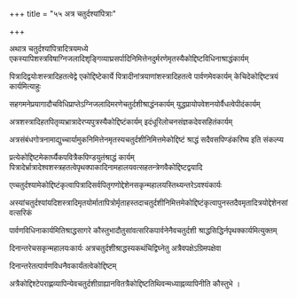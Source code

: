 +++
title = "५५ अत्र चतुर्दश्यांपित्राः"

+++

अथात्र चतुर्दश्यांपित्रादित्रयमध्ये एकस्यापिशस्त्रविषाग्निजलादिशृङ्गिव्याघ्रसर्पादिनिमित्तेनदुर्मरणेमृतस्यैकोद्दिष्टविधिनाश्राद्धंकार्यम्

पित्रादिद्वयोःशस्त्रादिहतत्वेद्वे एकोद्दिष्टेकार्ये पित्रादीनांत्रयाणांशस्त्रादिहतत्वे पार्वणमेवकार्यम् केचिदेकोद्दिष्टत्रयं कार्यमित्याहुः

सहगमनेप्रयागादौचविधिप्राप्तेऽग्निजलादिमरणेचतुर्दशीश्राद्धंनकार्यम् युद्धप्रायोपवेशनयोर्वैधत्वेपीदंकार्यम्

अत्रशस्त्रादिहतपितृव्यभ्रात्रादेरप्यपुत्रस्यैकोद्दिष्टंकार्यम् इदंधूरिलोचनसंज्ञकदेवसहितंकार्यम्

अत्रसंबंधगोत्रनामाद्युच्चार्यामुकनिमित्तेनमृतस्यचतुर्दशीनिमित्तमेकोद्दिष्टं श्राद्धं सदैवसपिण्डंकरिष्य इति संकल्प्य

प्रत्येकोद्दिष्टमेकार्घ्यैकपवित्रैकपिण्डयुतंश्राद्धं कार्यम् पित्रादेर्भ्रात्रादेश्वशस्त्रहतत्वेपृथक्पाकादिनामहालयवत्सहतन्त्रेणवैकोद्दिष्टद्वयादि

एव्चतुर्दश्यामेकोद्दिष्टंकृत्वापित्रादिसर्वपितृगणोद्देशेनसकृन्महालयस्तिथ्यन्तरेऽवश्यंकार्यः

अस्यांचतुर्दश्यांयदिशस्त्रादिमृतयोर्मातापित्रोर्मृताहस्तदाचतुर्दशीनिमित्तमेकोद्दिष्टंकृत्वापुनस्तदैवमृतादित्रयोद्देशेनसांवत्सरिकं

पार्वणविधिनाकार्यमितिश्राद्धसागरे कौस्तुभादौतुसांवत्सरिकपार्वनेनैवचतुर्दशी श्राद्धसिद्धिर्नपृथक्कार्यमित्युक्तम्

दिनान्तरेचसकृन्महालयःकार्यः अत्रचतुर्दशीश्राद्धस्यकथंचिद्विघ्नेतु अत्रैवपक्षेऽग्रिमपक्षेवा

दिनान्तरेतत्पार्वणविधनैवकार्यंतत्वेकोद्दिष्टम्

अत्रैकोद्दिश्टेपराह्णव्यापिन्येवचतुर्दशीग्राह्यानवितत्रैकोद्दिष्टतिथिवन्मध्याह्नव्यापिनीति कौस्तुभे ।
